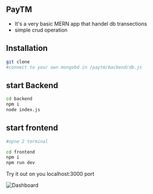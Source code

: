 ## PayTM

- It's a very basic MERN app that handel db transections 
- simple crud operation


## Installation



```bash
git clone
#connect to your own mongobd in /paytm/backend/db.js
```

## start Backend
```bash
cd backend
npm i
node index.js

```

## start frontend
```bash
#opne 2 terminal

cd frontend
npm i
npm run dev

```
Try it out on you localhost:3000 port 

![Dashboard]("https://i.imgur.com/msmvG5E.png")
